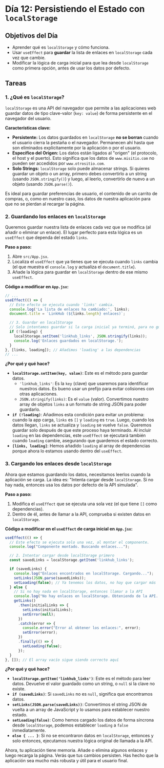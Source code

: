 # Día 12: Persistiendo el Estado con `localStorage`

## Objetivos del Día

-   Aprender qué es `localStorage` y cómo funciona.
-   Usar `useEffect` para **guardar** la lista de enlaces en `localStorage` cada vez que cambie.
-   Modificar la lógica de carga inicial para que lea desde `localStorage` como primera opción, antes de usar los datos por defecto.

## Tareas

### 1. ¿Qué es `localStorage`?

`localStorage` es una API del navegador que permite a las aplicaciones web guardar datos de tipo clave-valor (`key: value`) de forma persistente en el navegador del usuario. 

**Características clave:**

-   **Persistente:** Los datos guardados en `localStorage` **no se borran** cuando el usuario cierra la pestaña o el navegador. Permanecen ahí hasta que son eliminados explícitamente por la aplicación o por el usuario.
-   **Específico del Origen:** Los datos están ligados al "origen" (el protocolo, el host y el puerto). Esto significa que los datos de `www.misitio.com` no pueden ser accedidos por `www.otrositio.com`.
-   **Solo Strings:** `localStorage` solo puede almacenar strings. Si quieres guardar un objeto o un array, primero debes convertirlo a un string (usando `JSON.stringify()`) y luego, al leerlo, convertirlo de nuevo a un objeto (usando `JSON.parse()`).

Es ideal para guardar preferencias de usuario, el contenido de un carrito de compras, o, como en nuestro caso, los datos de nuestra aplicación para que no se pierdan al recargar la página.

### 2. Guardando los enlaces en `localStorage`

Queremos guardar nuestra lista de enlaces cada vez que se modifica (al añadir o eliminar un enlace). El lugar perfecto para esta lógica es un `useEffect` que dependa del estado `links`.

**Paso a paso:**

1.  Abre `src/App.jsx`.
2.  Localiza el `useEffect` que ya tienes que se ejecuta cuando `links` cambia (el que muestra el `console.log` y actualiza el `document.title`).
3.  Añade la lógica para guardar en `localStorage` dentro de ese mismo `useEffect`.

**Código a modificar en `App.jsx`:**

```jsx
// ...
useEffect(() => {
  // Este efecto se ejecuta cuando 'links' cambia.
  console.log('La lista de enlaces ha cambiado:', links);
  document.title = `LinkHub (${links.length} enlaces)`;

  // 3. Guardar en localStorage
  // Solo intentamos guardar si la carga inicial ya terminó, para no guardar un array vacío al principio.
  if (!loading) {
    localStorage.setItem('linkhub_links', JSON.stringify(links));
    console.log('Enlaces guardados en localStorage.');
  }
}, [links, loading]); // Añadimos 'loading' a las dependencias
// ...
```

**¿Por qué y qué hace?**

*   **`localStorage.setItem(key, value)`**: Este es el método para guardar datos. 
    *   `'linkhub_links'`: Es la `key` (clave) que usaremos para identificar nuestros datos. Es bueno usar un prefijo para evitar colisiones con otras aplicaciones.
    *   `JSON.stringify(links)`: Es el `value` (valor). Convertimos nuestro array de objetos `links` a un formato de string JSON para poder guardarlo.
*   **`if (!loading)`**: Añadimos esta condición para evitar un problema: cuando la app carga, `links` es `[]` y `loading` es `true`. Luego, cuando los datos llegan, `links` se actualiza y `loading` se vuelve `false`. Queremos guardar solo después de que este proceso haya terminado. Al incluir `loading` en las dependencias, este `useEffect` se ejecutará también cuando `loading` cambie, asegurando que guardemos el estado correcto.
*   **`[links, loading]`**: Hemos añadido `loading` al array de dependencias porque ahora lo estamos usando dentro del `useEffect`.

### 3. Cargando los enlaces desde `localStorage`

Ahora que estamos guardando los datos, necesitamos leerlos cuando la aplicación se carga. La idea es: "Intenta cargar desde `localStorage`. Si no hay nada, entonces usa los datos por defecto de la API simulada".

**Paso a paso:**

1.  Modifica el `useEffect` que se ejecuta una sola vez (el que tiene `[]` como dependencias).
2.  Dentro de él, antes de llamar a la API, comprueba si existen datos en `localStorage`.

**Código a modificar en el `useEffect` de carga inicial en `App.jsx`:**

```jsx
useEffect(() => {
  // Este efecto se ejecuta solo una vez, al montar el componente.
  console.log("Componente montado. Buscando enlaces...");

  // 2. Intentar cargar desde localStorage primero
  const savedLinks = localStorage.getItem('linkhub_links');

  if (savedLinks) {
    console.log("Enlaces encontrados en localStorage. Cargando...");
    setLinks(JSON.parse(savedLinks));
    setLoading(false); // Ya tenemos los datos, no hay que cargar más
  } else {
    // Si no hay nada en localStorage, entonces llamar a la API
    console.log("No hay enlaces en localStorage. Obteniendo de la API...");
    getLinks()
      .then(initialLinks => {
        setLinks(initialLinks);
        setError(null);
      })
      .catch(error => {
        console.error("Error al obtener los enlaces:", error);
        setError(error);
      })
      .finally(() => {
        setLoading(false);
      });
  }
}, []); // El array vacío sigue siendo correcto aquí
```

**¿Por qué y qué hace?**

*   **`localStorage.getItem('linkhub_links')`**: Este es el método para leer datos. Devuelve el valor guardado como un string, o `null` si la clave no existe.
*   **`if (savedLinks)`**: Si `savedLinks` no es `null`, significa que encontramos datos.
*   **`setLinks(JSON.parse(savedLinks))`**: Convertimos el string JSON de vuelta a un array de JavaScript y lo usamos para establecer nuestro estado.
*   **`setLoading(false)`**: Como hemos cargado los datos de forma síncrona desde `localStorage`, podemos establecer `loading` a `false` inmediatamente.
*   **`else { ... }`**: Si no se encontraron datos en `localStorage`, entonces y solo entonces, ejecutamos nuestra lógica original de llamada a la API.

Ahora, tu aplicación tiene memoria. Añade o elimina algunos enlaces y luego recarga la página. Verás que tus cambios persisten. Has hecho que la aplicación sea mucho más robusta y útil para el usuario final.
